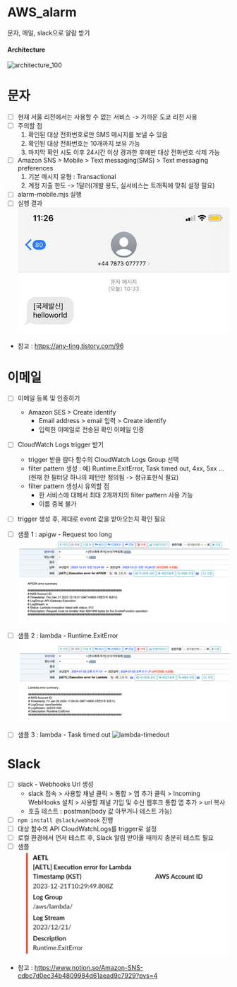 # AWS_alarm
문자, 메일, slack으로 알람 받기 

#### Architecture
![architecture_100](images/architecture.png)

# 문자
- [ ] 현재 서울 리전에서는 사용할 수 없는 서비스 -> 가까운 도쿄 리전 사용
- [ ] 주의할 점 
    1. 확인된 대상 전화번호로만 SMS 메시지를 보낼 수 있음
    2. 확인된 대상 전화번호는 10개까지 보유 가능
    3. 마지막 확인 시도 이후 24시간 이상 경과한 후에만 대상 전화번호 삭제 가능 
- [ ] Amazon SNS > Mobile > Text messaging(SMS) > Text messaging preferences
    1. 기본 메시지 유형 : Transactional 
    2. 계정 지출 한도 -> 1달러(개발 용도, 실서비스는 트래픽에 맞춰 설정 필요) 
- [ ] alarm-mobile.mjs 실행 
- [ ] 실행 결과
![mobile-test-result](images/mobile-test-result.png)
- 참고 : https://any-ting.tistory.com/96

# 이메일
- [ ] 이메일 등록 및 인증하기 
    - Amazon SES > Create identify 
        - Email address > email 입력 > Create identify
        - 입력한 이메일로 전송된 확인 이메일 인증
- [ ] CloudWatch Logs trigger 받기
    - trigger 받을 람다 함수의 CloudWatch Logs Group 선택
    - filter pattern 생성 : 예) Runtime.ExitError, Task timed out, 4xx, 5xx ...(현재 한 필터당 하나의 패턴만 정의됨 -> 정규표현식 필요)
    - filter pattern 생성시 유의할 점
        - 한 서비스에 대해서 최대 2개까지의 filter pattern 사용 가능
        - 이름 중복 불가
- [ ] trigger 생성 후, 제대로 event 값을 받아오는지 확인 필요 
- [ ] 샘플 1 : apigw - Request too long
![apigw-RequestTooLong](images/apigw-RequestTooLong.png)

- [ ] 샘플 2 : lambda - Runtime.ExitError
![lambda-runtimeError](images/lambda-runtimeError.png)

- [ ] 샘플 3 : lambda - Task timed out
![lambda-timedout](images/lambda-timedout.png)



# Slack
- [ ] slack - Webhooks Url 생성
    - slack 접속 > 사용할 채널 클릭 > 통합 > 앱 추가 클릭 > Incoming WebHooks 설치 > 사용할 채널 기입 및 수신 웹후크 통합 앱 추가 > url 복사
    - 호출 테스트 : postman(body 값 아무거나 테스트 가능)
- [ ] ```npm install @slack/webhook``` 진행
- [ ] 대상 함수의 API CloudWatchLogs를 trigger로 설정
- [ ] 로컬 환경에서 먼저 테스트 후, Slack 알림 받아올 때까지 충분히 테스트 필요
- [ ] 샘플
![slack-test-result](images/slack-test-result.png)
- 참고 : https://www.notion.so/Amazon-SNS-cdbc7d0ec34b4809984d61aead9c7929?pvs=4 